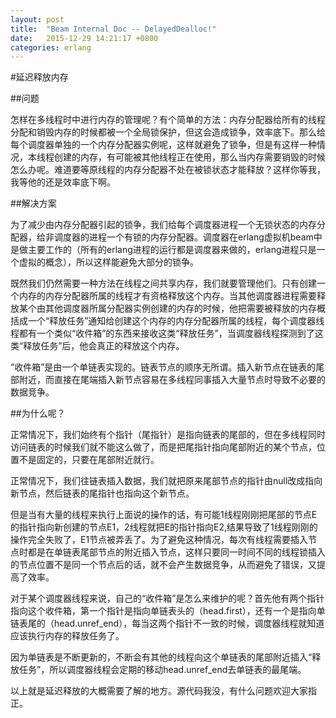 ```yaml
---
layout: post
title:  "Beam Internal Doc -- DelayedDealloc!"
date:   2015-12-29 14:21:17 +0800
categories: erlang
---
```


#延迟释放内存  

##问题  
 
怎样在多线程时中进行内存的管理呢？有个简单的方法：内存分配器给所有的线程分配和销毁内存的时候都被一个全局锁保护，但这会造成锁争，效率底下。那么给每个调度器单独的一个内存分配器实例呢，这样就避免了锁争，但是有这样一种情况，本线程创建的内存，有可能被其他线程正在使用，那么当内存需要销毁的时候怎么办呢。难道要等原线程的内存分配器不处在被锁状态才能释放？这样你等我，我等他的还是效率底下啊。 

##解决方案  
 
为了减少由内存分配器引起的锁争，我们给每个调度器进程一个无锁状态的内存分配器，给非调度器的进程一个有锁的内存分配器。调度器在erlang虚拟机beam中是做主要工作的（所有的erlang进程的运行都是调度器来做的，erlang进程只是一个虚拟的概念），所以这样能避免大部分的锁争。  
 
既然我们仍然需要一种方法在线程之间共享内存，我们就要管理他们。只有创建一个内存的内存分配器所属的线程才有资格释放这个内存。当其他调度器进程需要释放某个由其他调度器所属分配器实例创建的内存的时候，他把需要被释放的内存概括成一个“释放任务”通知给创建这个内存的内存分配器所属的线程，每个调度器线程都有一个类似“收件箱”的东西来接收这类“释放任务”，当调度器线程探测到了这类“释放任务”后，他会真正的释放这个内存。  
 
“收件箱”是由一个单链表实现的。链表节点的顺序无所谓。插入新节点在链表的尾部附近，而直接在尾端插入新节点容易在多线程同事插入大量节点时导致不必要的数据竞争。  
 
##为什么呢？  
 
正常情况下，我们始终有个指针（尾指针）是指向链表的尾部的，但在多线程同时访问链表的时候我们就不能这么做了，而是把尾指针指向尾部附近的某个节点，位置不是固定的，只要在尾部附近就行。  
 
正常情况下，我们往链表插入数据，我们就把原来尾部节点的指针由null改成指向新节点，然后链表的尾指针也指向这个新节点。  
 
但是当有大量的线程来执行上面说的操作的话，有可能1线程刚刚把尾部的节点E的指针指向新创建的节点E1，2线程就把E的指针指向E2,结果导致了1线程刚刚的操作完全失败了，E1节点被弄丢了。为了避免这种情况，每次有线程需要插入节点时都是在单链表尾部节点的附近插入节点，这样只要同一时间不同的线程锁插入的节点位置不是同一个节点后的话，就不会产生数据竞争，从而避免了错误，又提高了效率。  
 
 对于某个调度器线程来说，自己的“收件箱”是怎么来维护的呢？首先他有两个指针指向这个收件箱，第一个指针是指向单链表头的（head.first），还有一个是指向单链表尾的（head.unref_end），每当这两个指针不一致的时候，调度器线程就知道应该执行内存的释放任务了。  
 
因为单链表是不断更新的，不断会有其他的线程向这个单链表的尾部附近插入“释放任务”，所以调度器线程会定期的移动head.unref_end去单链表的最尾端。  
 
以上就是延迟释放的大概需要了解的地方。源代码我没，有什么问题欢迎大家指正。  